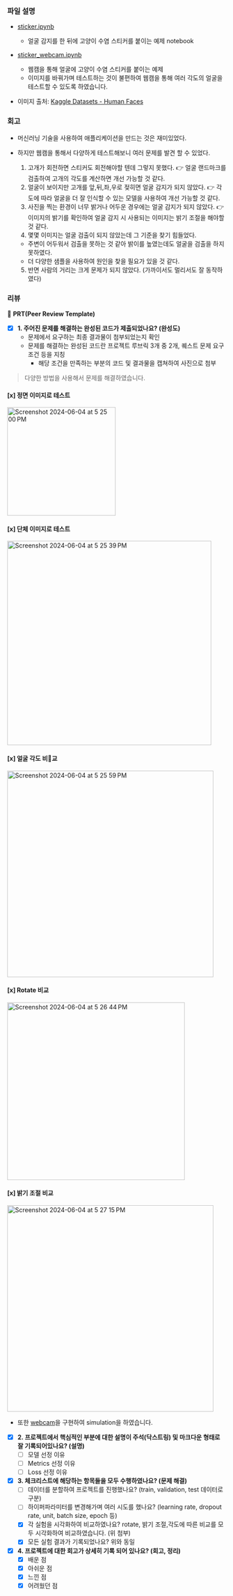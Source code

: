 ### 파일 설명

- [sticker.ipynb](sticker.ipynb)
  - 얼굴 감지를 한 뒤에 고양이 수염 스티커를 붙이는 예제 notebook

- [sticker_webcam.ipynb](sticker_webcam.ipynb)
  - 웹캠을 통해 얼굴에 고양이 수염 스티커를 붙이는 예제
  - 이미지를 바꿔가며 테스트하는 것이 불편하여 웹캠을 통해 여러 각도의 얼굴을 테스트할 수 있도록 하였습니다.

- 이미지 출처: [Kaggle Datasets - Human Faces](https://www.kaggle.com/datasets/ashwingupta3012/human-faces)

### 회고

- 머신러닝 기술을 사용하여 애플리케이션을 만드는 것은 재미있었다.

- 하지만 웹캠을 통해서 다양하게 테스트해보니 여러 문제를 발견 할 수 있었다.
  1. 고개가 회전하면 스티커도 회전해야할 텐데 그렇지 못했다.
    👉 얼굴 랜드마크를 검출하여 고개의 각도를 계산하면 개선 가능할 것 같다.
  2. 얼굴이 보이지만 고개를 앞,뒤,좌,우로 젖히면 얼굴 감지가 되지 않았다.
    👉 각도에 따라 얼굴을 더 잘 인식할 수 있는 모델을 사용하여 개선 가능할 것 같다.
  3. 사진을 찍는 환경이 너무 밝거나 어두운 경우에는 얼굴 감지가 되지 않았다.
    👉 이미지의 밝기를 확인하여 얼굴 감지 시 사용되는 이미지는 밝기 조절을 해야할 것 같다.
  4. 몇몇 이미지는 얼굴 검출이 되지 않았는데 그 기준을 찾기 힘들었다.
    - 주변이 어두워서 검출을 못하는 것 같아 밝이를 높였는데도 얼굴을 검출을 하지 못하였다.
    - 더 다양한 샘플을 사용하여 원인을 찾을 필요가 있을 것 같다.
  5. 반면 사람의 거리는 크게 문제가 되지 않았다. (가까이서도 멀리서도 잘 동작하였다)

### 리뷰

🔑 **PRT(Peer Review Template)**

- [x]  **1. 주어진 문제를 해결하는 완성된 코드가 제출되었나요? (완성도)**
    - 문제에서 요구하는 최종 결과물이 첨부되었는지 확인
    - 문제를 해결하는 완성된 코드란 프로젝트 루브릭 3개 중 2개, 
    퀘스트 문제 요구조건 등을 지칭
        - 해당 조건을 만족하는 부분의 코드 및 결과물을 캡쳐하여 사진으로 첨부


> 다양한 방법을 사용해서 문제를 해결하였습니다.

#### [x] 정면 이미지로 테스트

<img width="249" alt="Screenshot 2024-06-04 at 5 25 00 PM" src="https://github.com/minkj1992/aiffel-repo/assets/37536298/5c31bf43-8528-419e-8981-e3d6743615ec">

#### [x] 단체 이미지로 테스트

<img width="469" alt="Screenshot 2024-06-04 at 5 25 39 PM" src="https://github.com/minkj1992/aiffel-repo/assets/37536298/f0f4a7b7-f46e-423e-bca6-3917090fd7f0">

#### [x] 얼굴 각도 비교
<img width="474" alt="Screenshot 2024-06-04 at 5 25 59 PM" src="https://github.com/minkj1992/aiffel-repo/assets/37536298/f9f7b115-82b5-4d84-b26e-44e8098d41a4">

#### [x] Rotate 비교
<img width="408" alt="Screenshot 2024-06-04 at 5 26 44 PM" src="https://github.com/minkj1992/aiffel-repo/assets/37536298/bde36b08-7dd3-4232-b945-af65cdb432d6">

#### [x] 밝기 조절  비교
<img width="474" alt="Screenshot 2024-06-04 at 5 27 15 PM" src="https://github.com/minkj1992/aiffel-repo/assets/37536298/fdbe9c86-fabb-4727-982e-e538a2f370d3">


- 또한 [webcam](https://github.com/minkj1992/aiffel-repo/blob/main/image-sticker/sticker_webcam.py)을 구현하여 simulation을 하였습니다.

- [x]  **2. 프로젝트에서 핵심적인 부분에 대한 설명이 주석(닥스트링) 및 마크다운 형태로 잘 기록되어있나요? (설명)**
    - [ ]  모델 선정 이유
    - [ ]  Metrics 선정 이유
    - [ ]  Loss 선정 이유

- [x]  **3. 체크리스트에 해당하는 항목들을 모두 수행하였나요? (문제 해결)**
    - [ ]  데이터를 분할하여 프로젝트를 진행했나요? (train, validation, test 데이터로 구분)
    - [ ]  하이퍼파라미터를 변경해가며 여러 시도를 했나요? (learning rate, dropout rate, unit, batch size, epoch 등)
    - [x]  각 실험을 시각화하여 비교하였나요? rotate, 밝기 조절,각도에 따른 비교를 모두 시각화하여 비교하였습니다. (위 첨부)
    - [x]  모든 실험 결과가 기록되었나요? 위와 동일

- [x]  **4. 프로젝트에 대한 회고가 상세히 기록 되어 있나요? (회고, 정리)**
    - [x]  배운 점
    - [x]  아쉬운 점
    - [x]  느낀 점
    - [x]  어려웠던 점
